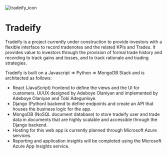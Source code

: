 ![tradeify_icon](https://user-images.githubusercontent.com/10810722/148707800-94be37cf-6054-4a30-8904-a7e6b87ad100.png)

# Tradeify

Tradeify is a project currently under construction to provide investors with a flexible interface to record tradenotes and the related KPIs and Trades. It provides value to investors through the provision of formal trade history and recording to track gains and losses, and to track rationale and trading strategies.

Tradeify is built on a Javascript => Python => MongoDB Stack and is architected as follows:
   * React (JavaScript) frontend to define the views and the UI for customers. UI/UX designed by Adeboye Olaniyan and implemented by Adeboye Olaniyan and Tobi Adegunloye.
   * Django (Python) backend to define endpoints and create an API that houses the business logic for the app.
   * MongoDB (NoSQL document database) to store tradeify user and trade data in documents that are highly scalable and accessible through the Django backend.
   * Hosting for this web app is currently planned through Microsoft Azure services.
   * Reporting and application insights will be completed using the Microsoft Azure App Insights service.
